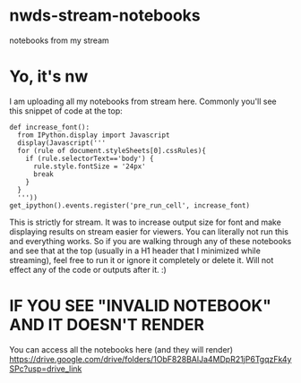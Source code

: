 # nwds-stream-notebooks
notebooks from my stream

# Yo, it's nw 
I am uploading all my notebooks from stream here. Commonly you'll see this snippet of code at the top: 

```
def increase_font():
  from IPython.display import Javascript
  display(Javascript('''
  for (rule of document.styleSheets[0].cssRules){
    if (rule.selectorText=='body') {
      rule.style.fontSize = '24px'
      break
    }
  }
  '''))
get_ipython().events.register('pre_run_cell', increase_font)
```

This is strictly for stream. It was to increase output size for font and make displaying results on stream easier for viewers. You can literally not run this and everything works. So if you are walking through any of these notebooks and see that at the top (usually in a H1 header that I minimized while streaming), feel free to run it or ignore it completely or delete it. Will not effect any of the code or outputs after it. :)  

# IF YOU SEE "INVALID NOTEBOOK" AND IT DOESN'T RENDER 

You can access all the notebooks here (and they will render) 
https://drive.google.com/drive/folders/1ObF828BAlJa4MDpR21jP6TgqzFk4ySPc?usp=drive_link

